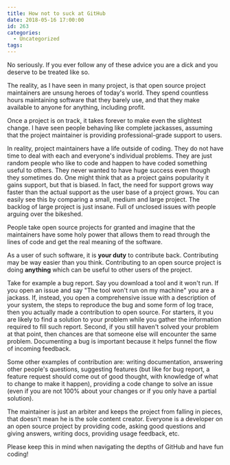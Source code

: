 ```yaml
---
title: How not to suck at GitHub
date: 2018-05-16 17:00:00
id: 263
categories:
  - Uncategorized
tags:
---
```


No seriously. If you ever follow any of these advice you are a dick and you deserve to be treated like so.

The reality, as I have seen in many project, is that open source project maintainers are unsung heroes of today's world. They spend countless hours maintaining software that they barely use, and that they make available to anyone for anything, including profit.

Once a project is on track, it takes forever to make even the slightest change. I have seen people behaving like complete jackasses, assuming that the project maintainer is providing professional-grade support to users.

In reality, project maintainers have a life outside of coding. They do not have time to deal with each and everyone's individual problems. They are just random people who like to code and happen to have coded something useful to others. They never wanted to have huge success even though they sometimes do. One might think that as a project gains popularity it gains support, but that is biased. In fact, the need for support grows way faster than the actual support as the user base of a project grows.
You can easily see this by comparing a small, medium and large project. The backlog of large project is just insane. Full of unclosed issues with people arguing over the bikeshed.

People take open source projects for granted and imagine that the maintainers have some holy power that allows them to read through the lines of code and get the real meaning of the software. 

As a user of such software, it is **your duty** to contribute back. Contributing may be way easier than you think. Contributing to an open source project is doing **anything** which can be useful to other users of the project.

Take for example a bug report. Say you download a tool and it won't run. If you open an issue and say "The tool won't run on my machine" you are a jackass. If, instead, you open a comprehensive issue with a description of your system, the steps to reproduce the bug and some form of log trace, then you actually made a contribution to open source. For starters, it you are likely to find a solution to your problem while you gather the information required to fill such report. Second, if you still haven't solved your problem at that point, then chances are that someone else will encounter the same problem. Documenting a bug is important because it helps funnel the flow of incoming feedback.

Some other examples of contribution are: writing documentation, answering other people's questions, suggesting features (but like for bug report, a feature request should come out of good thought, with knowledge of what to change to make it happen), providing a code change to solve an issue (even if you are not 100% about your changes or if you only have a partial solution).

The maintainer is just an arbiter and keeps the project from falling in pieces, that doesn't mean he is the sole content creator. Everyone is a developer on an open source project by providing code, asking good questions and giving answers, writing docs, providing usage feedback, etc.

Please keep this in mind when navigating the depths of GitHub and have fun coding!